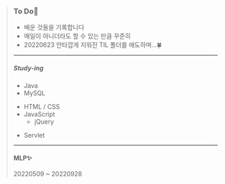 > ### To Do🚀
>
> - 배운 것들을 기록합니다
> - 매일이 아니더라도 할 수 있는 만큼 꾸준히
> - 20220623 안타깝게 지워진 TIL 폴더를 애도하며...🍀
>
> ------
>
> ##### Study-ing
>
> - Java
> - MySQL
>
> <Front-end>
>
> - HTML / CSS
> - JavaScript
>   - jQuery
>
> <Back-end>
>
> - Servlet
>
> ------
>
> #### MLP✨
>
> 20220509 ~ 20220928